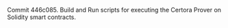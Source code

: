 Commit 446c085.                    Build and Run scripts for executing the Certora Prover on Solidity smart contracts.